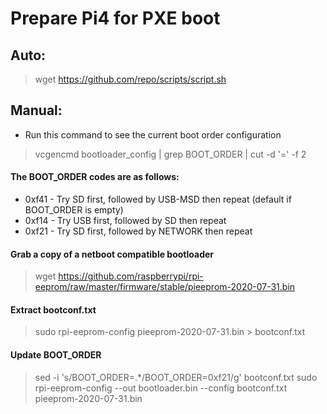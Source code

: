 
# Prepare Pi4 for PXE boot

##  Auto:
>   wget https://github.com/repo/scripts/script.sh

##  Manual:
-   Run this command to see the current boot order configuration
>   vcgencmd bootloader_config | grep BOOT_ORDER | cut -d '=' -f 2

#### The BOOT_ORDER codes are as follows:
-   0xf41 - Try SD first, followed by USB-MSD then repeat (default if BOOT_ORDER is empty)
-   0xf14 - Try USB first, followed by SD then repeat
-   0xf21 - Try SD first, followed by NETWORK then repeat

#### Grab a copy of a netboot compatible bootloader
>   wget https://github.com/raspberrypi/rpi-eeprom/raw/master/firmware/stable/pieeprom-2020-07-31.bin

#### Extract bootconf.txt
>   sudo rpi-eeprom-config pieeprom-2020-07-31.bin > bootconf.txt

#### Update BOOT_ORDER
>   sed -i 's/BOOT_ORDER=.*/BOOT_ORDER=0xf21/g' bootconf.txt
>   sudo rpi-eeprom-config --out bootloader.bin --config bootconf.txt pieeprom-2020-07-31.bin